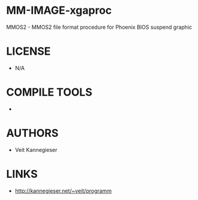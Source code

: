 MM-IMAGE-xgaproc
================

MMOS2 - MMOS2 file format procedure for Phoenix BIOS suspend graphic 

LICENSE
===============
* N/A

COMPILE TOOLS
===============
* 

AUTHORS
===============
* Veit Kannegieser

LINKS
===============
* http://kannegieser.net/~veit/programm
